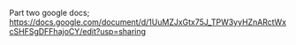 Part two google docs; https://docs.google.com/document/d/1UuMZJxGtx75J_TPW3yyHZnARctWxcSHFSgDFFhajoCY/edit?usp=sharing